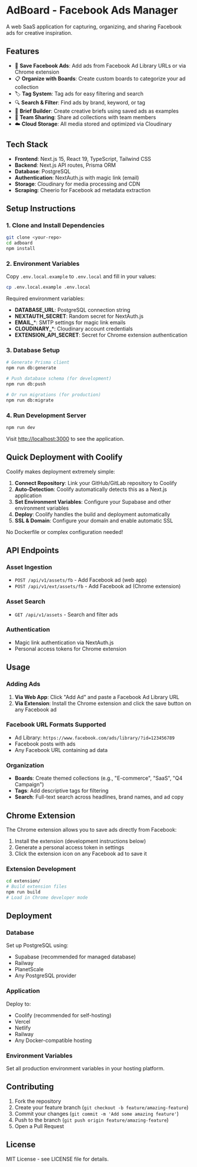 # AdBoard - Facebook Ads Manager

A web SaaS application for capturing, organizing, and sharing Facebook ads for creative inspiration.

## Features

- 🎯 **Save Facebook Ads**: Add ads from Facebook Ad Library URLs or via Chrome extension
- 📋 **Organize with Boards**: Create custom boards to categorize your ad collection
- 🏷️ **Tag System**: Tag ads for easy filtering and search
- 🔍 **Search & Filter**: Find ads by brand, keyword, or tag
- 🎨 **Brief Builder**: Create creative briefs using saved ads as examples
- 👥 **Team Sharing**: Share ad collections with team members
- ☁️ **Cloud Storage**: All media stored and optimized via Cloudinary

## Tech Stack

- **Frontend**: Next.js 15, React 19, TypeScript, Tailwind CSS
- **Backend**: Next.js API routes, Prisma ORM
- **Database**: PostgreSQL
- **Authentication**: NextAuth.js with magic link (email)
- **Storage**: Cloudinary for media processing and CDN
- **Scraping**: Cheerio for Facebook ad metadata extraction

## Setup Instructions

### 1. Clone and Install Dependencies

```bash
git clone <your-repo>
cd adboard
npm install
```

### 2. Environment Variables

Copy `.env.local.example` to `.env.local` and fill in your values:

```bash
cp .env.local.example .env.local
```

Required environment variables:

- **DATABASE_URL**: PostgreSQL connection string
- **NEXTAUTH_SECRET**: Random secret for NextAuth.js
- **EMAIL_***: SMTP settings for magic link emails
- **CLOUDINARY_***: Cloudinary account credentials
- **EXTENSION_API_SECRET**: Secret for Chrome extension authentication

### 3. Database Setup

```bash
# Generate Prisma client
npm run db:generate

# Push database schema (for development)
npm run db:push

# Or run migrations (for production)
npm run db:migrate
```

### 4. Run Development Server

```bash
npm run dev
```

Visit [http://localhost:3000](http://localhost:3000) to see the application.

## Quick Deployment with Coolify

Coolify makes deployment extremely simple:

1. **Connect Repository**: Link your GitHub/GitLab repository to Coolify
2. **Auto-Detection**: Coolify automatically detects this as a Next.js application
3. **Set Environment Variables**: Configure your Supabase and other environment variables
4. **Deploy**: Coolify handles the build and deployment automatically
5. **SSL & Domain**: Configure your domain and enable automatic SSL

No Dockerfile or complex configuration needed!

## API Endpoints

### Asset Ingestion

- `POST /api/v1/assets/fb` - Add Facebook ad (web app)
- `POST /api/v1/ext/assets/fb` - Add Facebook ad (Chrome extension)

### Asset Search

- `GET /api/v1/assets` - Search and filter ads

### Authentication

- Magic link authentication via NextAuth.js
- Personal access tokens for Chrome extension

## Usage

### Adding Ads

1. **Via Web App**: Click "Add Ad" and paste a Facebook Ad Library URL
2. **Via Extension**: Install the Chrome extension and click the save button on any Facebook ad

### Facebook URL Formats Supported

- Ad Library: `https://www.facebook.com/ads/library/?id=123456789`
- Facebook posts with ads
- Any Facebook URL containing ad data

### Organization

- **Boards**: Create themed collections (e.g., "E-commerce", "SaaS", "Q4 Campaign")
- **Tags**: Add descriptive tags for filtering
- **Search**: Full-text search across headlines, brand names, and ad copy

## Chrome Extension

The Chrome extension allows you to save ads directly from Facebook:

1. Install the extension (development instructions below)
2. Generate a personal access token in settings
3. Click the extension icon on any Facebook ad to save it

### Extension Development

```bash
cd extension/
# Build extension files
npm run build
# Load in Chrome developer mode
```

## Deployment

### Database

Set up PostgreSQL using:
- Supabase (recommended for managed database)
- Railway
- PlanetScale
- Any PostgreSQL provider

### Application

Deploy to:
- Coolify (recommended for self-hosting)
- Vercel
- Netlify
- Railway
- Any Docker-compatible hosting

### Environment Variables

Set all production environment variables in your hosting platform.

## Contributing

1. Fork the repository
2. Create your feature branch (`git checkout -b feature/amazing-feature`)
3. Commit your changes (`git commit -m 'Add some amazing feature'`)
4. Push to the branch (`git push origin feature/amazing-feature`)
5. Open a Pull Request

## License

MIT License - see LICENSE file for details.